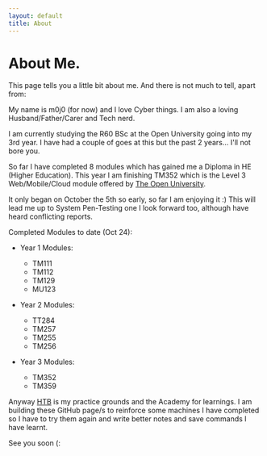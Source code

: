 ```yaml
---
layout: default
title: About
---
```


# About Me.

This page tells you a little bit about me.
And there is not much to tell, apart from:

My name is m0j0 (for now) and I love Cyber things. 
I am also a loving Husband/Father/Carer and Tech nerd.

I am currently studying the R60 BSc at the Open University going into my 3rd year.
I have had a couple of goes at this but the past 2 years... I'll not bore
you.

So far I have completed 8 modules which has gained me a Diploma in HE (Higher Education). 
This year I am finishing TM352 which is the Level 3 Web/Mobile/Cloud module offered by 
[The Open University](https://www.open.ac.uk/).

It only began on October the 5th so early, so far I am enjoying it :) This will lead me up to 
System Pen-Testing one I look forward too, although have heard conflicting reports.

Completed Modules to date (Oct 24):

- Year 1 Modules:
  - TM111 
  - TM112
  - TM129
  - MU123

- Year 2 Modules:
  - TT284
  - TM257
  - TM255
  - TM256

- Year 3 Modules:
  - TM352
  - TM359

Anyway [HTB](https://app.hackthebox.com/home) is my practice grounds and the Academy for learnings. I am building 
these GitHub page/s to reinforce some machines I have completed so I have to try
them again and write better notes and save commands I have learnt.

See you soon (:




